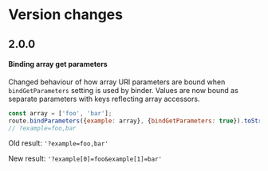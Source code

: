 # Version changes

## 2.0.0

#### Binding array get parameters

Changed behaviour of how array URI parameters are bound when `bindGetParameters` setting is used by binder.
Values are now bound as separate parameters with keys reflecting array accessors.

```js
const array = ['foo', 'bar'];
route.bindParameters({example: array}, {bindGetParameters: true}).toString()
// ?example=foo,bar
```

Old result: `'?example=foo,bar'`

New result: `'?example[0]=foo&example[1]=bar'`
